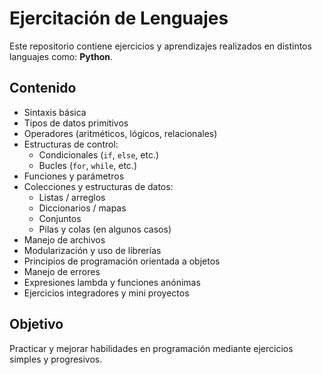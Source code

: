 # Ejercitación de Lenguajes

Este repositorio contiene ejercicios  y aprendizajes realizados en distintos languajes como: **Python**.

## Contenido

- Sintaxis básica
- Tipos de datos primitivos
- Operadores (aritméticos, lógicos, relacionales)
- Estructuras de control:
  - Condicionales (`if`, `else`, etc.)
  - Bucles (`for`, `while`, etc.)
- Funciones y parámetros
- Colecciones y estructuras de datos:
  - Listas / arreglos
  - Diccionarios / mapas
  - Conjuntos
  - Pilas y colas (en algunos casos)
- Manejo de archivos
- Modularización y uso de librerías
- Principios de programación orientada a objetos
- Manejo de errores
- Expresiones lambda y funciones anónimas
- Ejercicios integradores y mini proyectos

## Objetivo

Practicar y mejorar habilidades en programación mediante ejercicios simples y progresivos.

